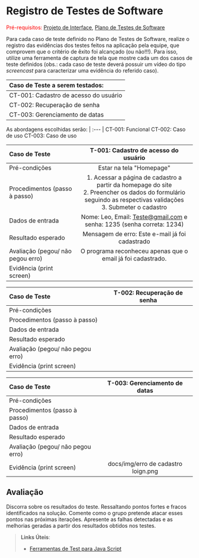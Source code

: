# Registro de Testes de Software

<span style="color:red">Pré-requisitos: <a href="3-Projeto de Interface.md"> Projeto de Interface</a></span>, <a href="8-Plano de Testes de Software.md"> Plano de Testes de Software</a>

Para cada caso de teste definido no Plano de Testes de Software, realize o registro das evidências dos testes feitos na aplicação pela equipe, que comprovem que o critério de êxito foi alcançado (ou não!!!). Para isso, utilize uma ferramenta de captura de tela que mostre cada um dos casos de teste definidos (obs.: cada caso de teste deverá possuir um vídeo do tipo _screencast_ para caracterizar uma evidência do referido caso).

| **Caso de Teste a serem testados:** 	|
| :---	|
| CT-001: Cadastro de acesso do usuário |
| CT-002: Recuperação de senha	|
| CT-003: Gerenciamento de datas |

As abordagens escolhidas serão:
| :---	|
CT-001: Funcional
CT-002: Caso de uso
CT-003: Caso de uso

| **Caso de Teste**| **T-001: Cadastro de acesso do usuário** |
| :--- | :---: |
| Pré-condições| Estar na tela "Homepage"|
| Procedimentos (passo à passo) | 1. Acessar a página de cadastro a partir da homepage do site <br> 2. Preencher os dados do formulário seguindo as respectivas validações <br> 3. Submeter o cadastro|
| Dados de entrada | Nome: Leo, Email: Teste@gmail.com e senha: 1235 (senha correta: 1234)|
| Resultado esperado | Mensagem de erro: Este e-mail já foi cadastrado |
| Avaliação (pegou/ não pegou erro) | O programa reconheceu apenas que o email já foi cadastrado. |
| Evidência (print screen) | |

| **Caso de Teste**| **T-002: Recuperação de senha** |
| :--- | :---: |
| Pré-condições| |
| Procedimentos (passo à passo) | |
| Dados de entrada | |
| Resultado esperado | |
| Avaliação (pegou/ não pegou erro) | |
| Evidência (print screen) | |

| **Caso de Teste**| **T-003: Gerenciamento de datas** |
| :--- | :---: |
| Pré-condições| |
| Procedimentos (passo à passo) | |
| Dados de entrada | |
| Resultado esperado | |
| Avaliação (pegou/ não pegou erro) | |
| Evidência (print screen) | docs/img/erro de cadastro loign.png |


## Avaliação

Discorra sobre os resultados do teste. Ressaltando pontos fortes e fracos identificados na solução. Comente como o grupo pretende atacar esses pontos nas próximas iterações. Apresente as falhas detectadas e as melhorias geradas a partir dos resultados obtidos nos testes.

> **Links Úteis**:
> - [Ferramentas de Test para Java Script](https://geekflare.com/javascript-unit-testing/)
